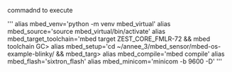 commadnd to execute


'''
alias mbed_venv='python -m venv mbed_virtual'
alias mbed_source='source mbed_virtual/bin/activate'
alias mbed_target_toolchain='mbed target ZEST_CORE_FMLR-72 && mbed toolchain GC>
alias mbed_setup='cd ~/annee_3/mbed_sensor/mbed-os-example-blinky/ && mbed_targ>
alias mbed_compile='mbed compile'
alias mbed_flash='sixtron_flash'
alias mbed_minicom='minicom -b 9600 -D'
'''
